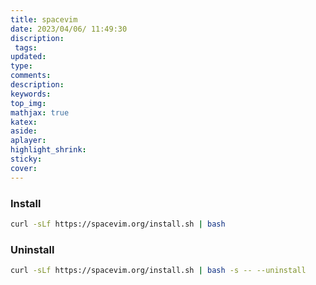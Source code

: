 ```yaml
---
title: spacevim
date: 2023/04/06/ 11:49:30
discription: 
 tags:
updated:
type:
comments:
description:
keywords:
top_img:
mathjax: true
katex:
aside:
aplayer:
highlight_shrink:
sticky:
cover:
---
```


### Install

```bash
curl -sLf https://spacevim.org/install.sh | bash
```



### Uninstall

```bash
curl -sLf https://spacevim.org/install.sh | bash -s -- --uninstall
```

